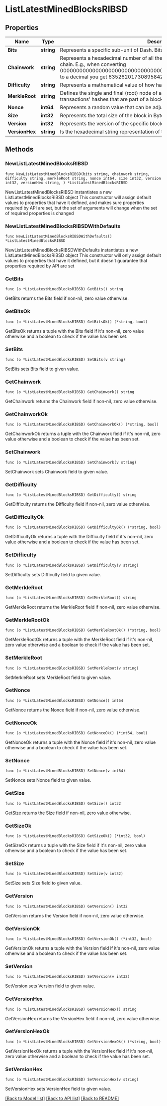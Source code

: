 # ListLatestMinedBlocksRIBSD

## Properties

Name | Type | Description | Notes
------------ | ------------- | ------------- | -------------
**Bits** | **string** | Represents a specific sub-unit of Dash. Bits have two-decimal precision. | 
**Chainwork** | **string** | Represents a hexadecimal number of all the hashes necessary to produce the current chain. E.g., when converting 0000000000000000000000000000000000000000000086859f7a841475b236fd to a decimal you get 635262017308958427068157 hashes, or 635262 exahashes. | 
**Difficulty** | **string** | Represents a mathematical value of how hard it is to find a valid hash for this block. | 
**MerkleRoot** | **string** | Defines the single and final (root) node of a Merkle tree. It is the combined hash of all transactions&#39; hashes that are part of a blockchain block. | 
**Nonce** | **int64** | Represents a random value that can be adjusted to satisfy the proof of work | 
**Size** | **int32** | Represents the total size of the block in Bytes. | 
**Version** | **int32** | Represents the version of the specific block on the blockchain. | 
**VersionHex** | **string** | Is the hexadecimal string representation of the block&#39;s version. | 

## Methods

### NewListLatestMinedBlocksRIBSD

`func NewListLatestMinedBlocksRIBSD(bits string, chainwork string, difficulty string, merkleRoot string, nonce int64, size int32, version int32, versionHex string, ) *ListLatestMinedBlocksRIBSD`

NewListLatestMinedBlocksRIBSD instantiates a new ListLatestMinedBlocksRIBSD object
This constructor will assign default values to properties that have it defined,
and makes sure properties required by API are set, but the set of arguments
will change when the set of required properties is changed

### NewListLatestMinedBlocksRIBSDWithDefaults

`func NewListLatestMinedBlocksRIBSDWithDefaults() *ListLatestMinedBlocksRIBSD`

NewListLatestMinedBlocksRIBSDWithDefaults instantiates a new ListLatestMinedBlocksRIBSD object
This constructor will only assign default values to properties that have it defined,
but it doesn't guarantee that properties required by API are set

### GetBits

`func (o *ListLatestMinedBlocksRIBSD) GetBits() string`

GetBits returns the Bits field if non-nil, zero value otherwise.

### GetBitsOk

`func (o *ListLatestMinedBlocksRIBSD) GetBitsOk() (*string, bool)`

GetBitsOk returns a tuple with the Bits field if it's non-nil, zero value otherwise
and a boolean to check if the value has been set.

### SetBits

`func (o *ListLatestMinedBlocksRIBSD) SetBits(v string)`

SetBits sets Bits field to given value.


### GetChainwork

`func (o *ListLatestMinedBlocksRIBSD) GetChainwork() string`

GetChainwork returns the Chainwork field if non-nil, zero value otherwise.

### GetChainworkOk

`func (o *ListLatestMinedBlocksRIBSD) GetChainworkOk() (*string, bool)`

GetChainworkOk returns a tuple with the Chainwork field if it's non-nil, zero value otherwise
and a boolean to check if the value has been set.

### SetChainwork

`func (o *ListLatestMinedBlocksRIBSD) SetChainwork(v string)`

SetChainwork sets Chainwork field to given value.


### GetDifficulty

`func (o *ListLatestMinedBlocksRIBSD) GetDifficulty() string`

GetDifficulty returns the Difficulty field if non-nil, zero value otherwise.

### GetDifficultyOk

`func (o *ListLatestMinedBlocksRIBSD) GetDifficultyOk() (*string, bool)`

GetDifficultyOk returns a tuple with the Difficulty field if it's non-nil, zero value otherwise
and a boolean to check if the value has been set.

### SetDifficulty

`func (o *ListLatestMinedBlocksRIBSD) SetDifficulty(v string)`

SetDifficulty sets Difficulty field to given value.


### GetMerkleRoot

`func (o *ListLatestMinedBlocksRIBSD) GetMerkleRoot() string`

GetMerkleRoot returns the MerkleRoot field if non-nil, zero value otherwise.

### GetMerkleRootOk

`func (o *ListLatestMinedBlocksRIBSD) GetMerkleRootOk() (*string, bool)`

GetMerkleRootOk returns a tuple with the MerkleRoot field if it's non-nil, zero value otherwise
and a boolean to check if the value has been set.

### SetMerkleRoot

`func (o *ListLatestMinedBlocksRIBSD) SetMerkleRoot(v string)`

SetMerkleRoot sets MerkleRoot field to given value.


### GetNonce

`func (o *ListLatestMinedBlocksRIBSD) GetNonce() int64`

GetNonce returns the Nonce field if non-nil, zero value otherwise.

### GetNonceOk

`func (o *ListLatestMinedBlocksRIBSD) GetNonceOk() (*int64, bool)`

GetNonceOk returns a tuple with the Nonce field if it's non-nil, zero value otherwise
and a boolean to check if the value has been set.

### SetNonce

`func (o *ListLatestMinedBlocksRIBSD) SetNonce(v int64)`

SetNonce sets Nonce field to given value.


### GetSize

`func (o *ListLatestMinedBlocksRIBSD) GetSize() int32`

GetSize returns the Size field if non-nil, zero value otherwise.

### GetSizeOk

`func (o *ListLatestMinedBlocksRIBSD) GetSizeOk() (*int32, bool)`

GetSizeOk returns a tuple with the Size field if it's non-nil, zero value otherwise
and a boolean to check if the value has been set.

### SetSize

`func (o *ListLatestMinedBlocksRIBSD) SetSize(v int32)`

SetSize sets Size field to given value.


### GetVersion

`func (o *ListLatestMinedBlocksRIBSD) GetVersion() int32`

GetVersion returns the Version field if non-nil, zero value otherwise.

### GetVersionOk

`func (o *ListLatestMinedBlocksRIBSD) GetVersionOk() (*int32, bool)`

GetVersionOk returns a tuple with the Version field if it's non-nil, zero value otherwise
and a boolean to check if the value has been set.

### SetVersion

`func (o *ListLatestMinedBlocksRIBSD) SetVersion(v int32)`

SetVersion sets Version field to given value.


### GetVersionHex

`func (o *ListLatestMinedBlocksRIBSD) GetVersionHex() string`

GetVersionHex returns the VersionHex field if non-nil, zero value otherwise.

### GetVersionHexOk

`func (o *ListLatestMinedBlocksRIBSD) GetVersionHexOk() (*string, bool)`

GetVersionHexOk returns a tuple with the VersionHex field if it's non-nil, zero value otherwise
and a boolean to check if the value has been set.

### SetVersionHex

`func (o *ListLatestMinedBlocksRIBSD) SetVersionHex(v string)`

SetVersionHex sets VersionHex field to given value.



[[Back to Model list]](../README.md#documentation-for-models) [[Back to API list]](../README.md#documentation-for-api-endpoints) [[Back to README]](../README.md)


